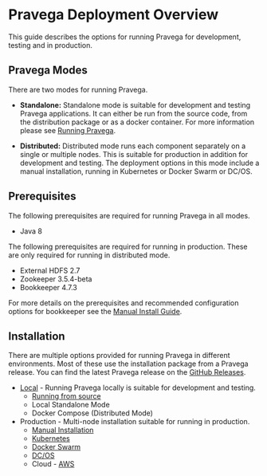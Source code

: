 <!--
Copyright (c) 2017 Dell Inc., or its subsidiaries. All Rights Reserved.

Licensed under the Apache License, Version 2.0 (the "License");
you may not use this file except in compliance with the License.
You may obtain a copy of the License at

    http://www.apache.org/licenses/LICENSE-2.0
-->
# Pravega Deployment Overview

This guide describes the options for running Pravega for development, testing and in production.

## Pravega Modes

There are two modes for running Pravega.

- **Standalone:** Standalone mode is suitable for development and testing Pravega applications. It can either be run from the source code, from the distribution package or as a docker container. For more information please see [Running Pravega](http://pravega.io/docs/latest/deployment/run-local/#standalone-mode).

- **Distributed:** Distributed mode runs each component separately on a single or multiple nodes. This is suitable for production in addition for development and testing. The deployment options in this mode include a manual installation, running in Kubernetes or Docker Swarm or DC/OS.

## Prerequisites

The following prerequisites are required for running Pravega in all modes.

- Java 8

The following prerequisites are required for running in production. These are only required for running in distributed mode.

- External HDFS 2.7
- Zookeeper 3.5.4-beta
- Bookkeeper 4.7.3

For more details on the prerequisites and recommended configuration options for bookkeeper see the [Manual Install Guide](manual-install.md).

## Installation

There are multiple options provided for running Pravega in different environments. Most of these use the installation package from a Pravega release. You can find the latest Pravega release on the [GitHub Releases](https://github.com/pravega/pravega/releases).

- [Local](run-local.md) - Running Pravega locally is suitable for development and testing.
    - [Running from source](run-local.md#from-source)
    - Local Standalone Mode
    - Docker Compose (Distributed Mode)
- Production - Multi-node installation suitable for running in production.
    - [Manual Installation](manual-install.md)
    - [Kubernetes](kubernetes-install.md)
    - [Docker Swarm](docker-swarm.md)
    - [DC/OS](dcos-install.md)
    - Cloud - [AWS](aws-install.md)
